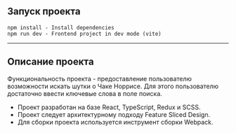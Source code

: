## Запуск проекта

```
npm install - Install dependencies
npm run dev - Frontend project in dev mode (vite)
```

---

## Описание проекта

Функциональность проекта - предоставление пользователю возможности искать шутки о Чаке Норрисе. Для этого пользователю достаточно ввести ключевые слова в поле поиска.

- Проект разработан на базе React, TypeScript, Redux и SCSS.
- Проект следует архитектурному подходу Feature Sliced Design.
- Для сборки проекта используется инструмент сборки Webpack.
